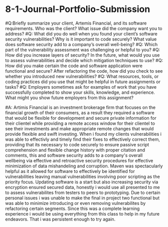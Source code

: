 # 8-1-Journal-Portfolio-Submission
#Q:Briefly summarize your client, Artemis Financial, and its software requirements. Who was the client? What issue did the company want you to address?
#Q: What did you do well when you found your client’s software security vulnerabilities? Why is it important to code securely? What value does software security add to a company’s overall well-being?
#Q: Which part of the vulnerability assessment was challenging or helpful to you?
#Q: How did you increase layers of security? In the future, what would you use to assess vulnerabilities and decide which mitigation techniques to use?
#Q: How did you make certain the code and software application were functional and secure? After refactoring the code, how did you check to see whether you introduced new vulnerabilities?
#Q: What resources, tools, or coding practices did you use that might be helpful in future assignments or tasks?
#Q: Employers sometimes ask for examples of work that you have successfully completed to show your skills, knowledge, and experience. What might you show future employers from this assignment?

#A: Artimis Financial is an investment brokerage firm that focuses on the financial growth of their consumers, as a result they required a software that would 
be flexible for development and secure private information for their clientel while providing a remote access window for their clientel to see their investments
and make appropriate remote changes that would provide flexible and swift investing. When i found my clients vulnerabilities i was able to effectivly and timely 
find their fixes to effectively correct them, providing that its necessary to code securely to ensure passive script comprehension and flexible change history with 
proper citation and comments, this and software security adds to a company's overall wellbeing via effective and retroactive security procedures for effective 
minimization of data mishandeling and corruption. Maven was spectacularly helpful as it allowed for software to effectively be identified for vulnerabilities
leaving manual vulnerabilities involving poor scripting as the priority focus. Updating software is a start but also increasing security via encryption ensured
secured data, honestly i would use all presented to me to assess vulnerabilites from testers to peers to prototyping. Due to certain personal issues i was unable
to make the final in project two functional but was able to minimize introducing or even removing vulnerabilites by refactoring certain segments. Since this was
a complete learning experience i would be using everything from this class to help in my future endeavors. That i was persistent enough to try again.
